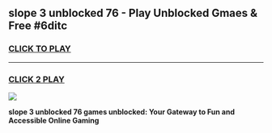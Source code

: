 
## slope 3 unblocked 76 - Play Unblocked Gmaes & Free #6ditc
<h3>
<a href="https://news.freeplayer.one?title=slope_3_unblocked_76&ref=03M">CLICK TO PLAY</a></h3>
<hr>

<h3>
<a href="https://news.freeplayer.one?title=slope_3_unblocked_76&ref=03M">CLICK 2 PLAY</a>
  
</h3>

<a href="https://news.freeplayer.one?title=slope_3_unblocked_76&ref=03M"><img src="https://clearcache.store/games.png"></a>


**slope 3 unblocked 76 games unblocked: Your Gateway to Fun and Accessible Online Gaming**
